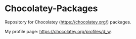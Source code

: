 # Chocolatey-Packages

Repository for Chocolatey (https://chocolatey.org/) packages.

My profile page: https://chocolatey.org/profiles/d_w.
